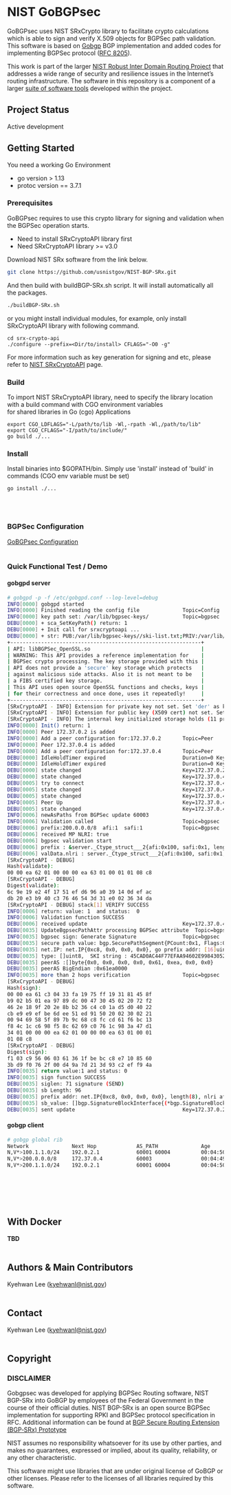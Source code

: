 
# NIST GoBGPsec 
GoBGPsec uses NIST SRxCrypto library to facilitate crypto calculations
which is able to sign and verify X.509 objects for BGPSec path validation. 
This software is based on [Gobgp](https://github.com/osrg/gobgp) BGP implementation and added codes for 
implementing BGPSec protocol ([RFC 8205](https://tools.ietf.org/html/rfc8205)).

This work is part of the larger [NIST Robust Inter Domain Routing Project](https://www.nist.gov/programs-projects/robust-inter-domain-routing) that addresses a wide range of security and resilience issues in the Internet’s routing infrastructure. The software in this repository is a component of a larger [suite of software tools](https://www.nist.gov/services-resources/software/bgp-secure-routing-extension-bgp-srx-software-suite) developed within the project.


## Project Status

Active development




## Getting Started

You need a working Go Environment 

* go version > 1.13 
* protoc version == 3.7.1


### Prerequisites
GoBGPsec requires to use this crypto library for signing and validation 
when the BGPSec operation starts.
* Need to install SRxCryptoAPI library first
* Need SRxCryptoAPI library >= v3.0

Download NIST SRx software from the link below. 
```bash
git clone https://github.com/usnistgov/NIST-BGP-SRx.git
```

And then build with buildBGP-SRx.sh script.
It will install automatically all the packages.
```bash
./buildBGP-SRx.sh
```
or you might install individual modules, for example, only install SRxCryptoAPI library with
following command.
```
cd srx-crypto-api
./configure --prefix=<Dir/to/install> CFLAGS="-O0 -g"
```
For more information such as key generation for signing and etc,
please refer to [NIST SRxCryptoAPI](https://github.com/usnistgov/NIST-BGP-SRx/tree/master/srx-crypto-api) page.


### Build 
To import NIST SRxCryptoAPI library, need to specify the library location with a build command with CGO environment variables  
for shared libraries in Go (cgo) Applications   
```
export CGO_LDFLAGS="-L/path/to/lib -Wl,-rpath -Wl,/path/to/lib"
export CGO_CFLAGS="-I/path/to/include/"
go build ./...
```


### Install
Install binaries into $GOPATH/bin. Simply use 'install' instead of 'build' in commands (CGO env variable must be set)
```
go install ./...
```
</br></br>


### BGPSec Configuration
 [GoBGPsec Configuration](docs/sources/bgpsec.md)
</br></br>

### Quick Functional Test / Demo
#### gobgpd server
```bash
# gobgpd -p -f /etc/gobgpd.conf --log-level=debug
INFO[0000] gobgpd started                               
INFO[0000] Finished reading the config file              Topic=Config
INFO[0000] key path set: /var/lib/bgpsec-keys/           Topic=bgpsec
DEBU[0000] + sca_SetKeyPath() return: 1                 
DEBU[0000] + Init call for srxcryptoapi ...             
DEBU[0000] + str: PUB:/var/lib/bgpsec-keys//ski-list.txt;PRIV:/var/lib/bgpsec-keys//priv-ski-list.txt 
+--------------------------------------------------------------+
| API: libBGPSec_OpenSSL.so                                    |
| WARNING: This API provides a reference implementation for    |
| BGPSec crypto processing. The key storage provided with this |
| API does not provide a 'secure' key storage which protects   |
| against malicious side attacks. Also it is not meant to be   |
| a FIBS certified key storage.                                |
| This API uses open source OpenSSL functions and checks, keys |
| for their correctness and once done, uses it repeatedly!     |
+--------------------------------------------------------------+
[SRxCryptoAPI - INFO] Extension for private key not set. Set 'der' as key-file extension!
[SRxCryptoAPI - INFO] Extension for public key (X509 cert) not set. Set 'cert' as cert-file extension!
[SRxCryptoAPI - INFO] The internal key initialized storage holds (11 private and 5 public keys)!
INFO[0000] Init() return: 1                             
INFO[0000] Peer 172.37.0.2 is added                     
INFO[0000] Add a peer configuration for:172.37.0.2       Topic=Peer
INFO[0000] Peer 172.37.0.4 is added                     
INFO[0000] Add a peer configuration for:172.37.0.4       Topic=Peer
DEBU[0000] IdleHoldTimer expired                         Duration=0 Key=172.37.0.2 Topic=Peer
DEBU[0000] IdleHoldTimer expired                         Duration=0 Key=172.37.0.4 Topic=Peer
DEBU[0000] state changed                                 Key=172.37.0.2 Topic=Peer new=BGP_FSM_ACTIVE old=BGP_FSM_IDLE reason=idle-hold-timer-expired
DEBU[0000] state changed                                 Key=172.37.0.4 Topic=Peer new=BGP_FSM_ACTIVE old=BGP_FSM_IDLE reason=idle-hold-timer-expired
DEBU[0005] try to connect                                Key=172.37.0.4 Topic=Peer
DEBU[0005] state changed                                 Key=172.37.0.4 Topic=Peer new=BGP_FSM_OPENSENT old=BGP_FSM_ACTIVE reason=new-connection
DEBU[0005] state changed                                 Key=172.37.0.4 Topic=Peer new=BGP_FSM_OPENCONFIRM old=BGP_FSM_OPENSENT reason=open-msg-received
INFO[0005] Peer Up                                       Key=172.37.0.4 State=BGP_FSM_OPENCONFIRM Topic=Peer
DEBU[0005] state changed                                 Key=172.37.0.4 Topic=Peer new=BGP_FSM_ESTABLISHED old=BGP_FSM_OPENCONFIRM reason=open-msg-negotiated
INFO[0006] newAsPaths from BGPSec update 60003          
INFO[0006] Validation called                             Topic=bgpsec
DEBU[0006] prefix:200.0.0.0/8  afi:1  safi:1             Topic=Bgpsec
DEBU[0006] received MP NLRI: true                       
DEBU[0006] bgpsec validation start
DEBU[0006] prefix : &server._Ctype_struct___2{afi:0x100, safi:0x1, length:0x8, addr:[16]uint8{0xc8, 0x0, 0x0, 0x0, 0x0, 0x0, 0x0, 0x0, 0x0, 0x0, 0x0, 0x0, 0x0, 0x0, 0x0, 0x0}} 
DEBU[0006] valData.nlri : server._Ctype_struct___2{afi:0x100, safi:0x1, length:0x8, addr:[16]uint8{0xc8, 0x0, 0x0, 0x0, 0x0, 0x0, 0x0, 0x0, 0x0, 0x0, 0x0, 0x0, 0x0, 0x0, 0x0, 0x0}} 
[SRxCryptoAPI - DEBUG]
Hash(validate):
00 00 ea 62 01 00 00 00 ea 63 01 00 01 01 08 c8                     
[SRxCryptoAPI - DEBUG]
Digest(validate):
6c 9e 19 e2 4f 17 51 ef d6 96 a0 39 14 0d ef ac
db 20 e3 b9 40 c3 76 46 54 3d 31 e0 02 36 34 da 
[SRxCryptoAPI - DEBUG] stack[1] VERIFY SUCCESS
INFO[0006] return: value: 1  and status:  0             
INFO[0006] Validation function SUCCESS 
DEBU[0006] received update                               Key=172.37.0.4 Topic=Peer attributes="[{Origin: i} {Med: 0} {MpReach(ipv4-unicast): {Nexthop: 172.37.0.4, NLRIs: [200.0.0.0/8]}} {bgpsecs}]" nlri="[]" withdrawals="[]"
DEBU[0035] UpdateBgpsecPathAttr processing BGPSec attribute  Topic=bgpsec  
INFO[0035] bgpsec sign: Generate Signature               Topic=bgpsec       
DEBU[0035] secure path value: bgp.SecurePathSegment{PCount:0x1, Flags:0x0, ASN:0xea62} 
DEBU[0035] net.IP: net.IP{0xc8, 0x0, 0x0, 0x0}, go prefix addr: [16]uint8{0xc8, 0x0, 0x0, 0x0, 0x0, 0x0, 0x0, 0x0, 0x0, 0x0, 0x0, 0x0, 0x0, 0x0, 0x0, 0x0} 
DEBU[0035] type: []uint8,  SKI string : 45CAD0AC44F77EFAA94602E9984305215BF47DCD
DEBU[0035] peerAS :[]byte{0x0, 0x0, 0x0, 0x0, 0x61, 0xea, 0x0, 0x0}
DEBU[0035] peerAS BigEndian :0x61ea0000
INFO[0035] more than 2 hops verification                 Topic=bgpsec 
[SRxCryptoAPI - DEBUG]
Hash(sign):
00 00 ea 61 c3 04 33 fa 19 75 ff 19 31 81 45 8f     
b9 02 b5 01 ea 97 89 dc 00 47 30 45 02 20 72 f2
46 2e 18 9f 20 2e 8b b2 36 c4 c0 1a d5 d0 40 22
cb e9 e9 ef be 6d ee 51 ed 91 50 20 02 30 02 21
00 94 69 58 5f 89 7b 9c 68 c8 fc cd 61 f6 bc 13
f8 4c 1c c6 98 f5 8c 62 69 c0 76 1c 98 3a 47 d1
34 01 00 00 00 ea 62 01 00 00 00 ea 63 01 00 01
01 08 c8
[SRxCryptoAPI - DEBUG]
Digest(sign):
f1 03 c9 56 06 03 61 36 1f be bc c8 e7 10 85 60
3b d9 f0 76 2f 00 d4 9a 7d 21 3d 93 c2 ef f9 4a
INFO[0035] return value:1 and status: 0
INFO[0035] sign function SUCCESS 
DEBU[0035] siglen: 71 signature (SEND) 
DEBU[0035] sb Length: 96
DEBU[0035] prefix addr: net.IP{0xc8, 0x0, 0x0, 0x0}, length(8), nlri afi: 0x1, nlri safi: 0x1
DEBU[0035] sb_value: []bgp.SignatureBlockInterface{(*bgp.SignatureBlock)(0xc0003c5040)}
DEBU[0035] sent update                                   Key=172.37.0.2 State=BGP_FSM_ESTABLISHED Topic=Peer attributes="[{Origin: i} {bgpsecs} {MpReach(ipv4-unicast): {Nexthop: 172.37.0.3, NLRIs: [200.0.0.0/8]}}]" nlri="[]" withdrawals="[]"
```

#### gobgp client
```bash
# gobgp global rib
Network              Next Hop             AS_PATH              Age        Attrs                                                    
N,V*>100.1.1.0/24    192.0.2.1            60001 60004          00:04:50   [{Origin: i} {Communities: 65001:666} {bgpsecs}]         
N,V*>200.0.0.0/8     172.37.0.4           60003                00:04:49   [{Origin: i} {Med: 0} {bgpsecs}]                         
N,V*>200.1.1.0/24    192.0.2.1            60001 60004          00:04:50   [{Origin: i} {Communities: 65002:667} {bgpsecs}]
```


</br></br>
</br></br>

## With Docker
**TBD**
</br></br>


## Authors & Main Contributors
Kyehwan Lee (kyehwanl@nist.gov)
</br></br>


## Contact
Kyehwan Lee (kyehwanl@nist.gov)
</br></br>



## Copyright

### DISCLAIMER
Gobgpsec was developed for applying BGPSec Routing software, NIST BGP-SRx
into GoBGP by employees of the Federal Government in the course of their 
official duties. NIST BGP-SRx is an open source BGPSec implementation for 
supporting RPKI and BGPSec protocol specification in RFC. 
Additional information can be found at [BGP Secure Routing Extension (BGP‑SRx) Prototype](https://www.nist.gov/services-resources/software/bgp-secure-routing-extension-bgp-srx-prototype)


NIST assumes no responsibility whatsoever for its use by other parties,
and makes no guarantees, expressed or implied, about its quality,
reliability, or any other characteristic.

This software might use libraries that are under original license of
GoBGP or other licenses. Please refer to the licenses of all libraries 
required by this software.

